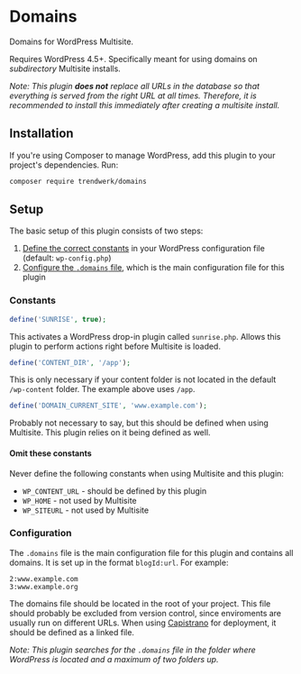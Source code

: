 # Domains
Domains for WordPress Multisite. 

Requires WordPress 4.5+. Specifically meant for using domains on *subdirectory* Multisite installs.

_Note: This plugin **does not** replace all URLs in the database so that everything is served from the right URL at all times. Therefore, it is recommended to install this immediately after creating a multisite install._

## Installation
If you're using Composer to manage WordPress, add this plugin to your project's dependencies. Run:
```sh
composer require trendwerk/domains
```

## Setup
The basic setup of this plugin consists of two steps:

1. [Define the correct constants](#constants) in your WordPress configuration file (default: `wp-config.php`)
2. [Configure the `.domains` file](#configuration), which is the main configuration file for this plugin

### Constants

```php
define('SUNRISE', true);
```

This activates a WordPress drop-in plugin called `sunrise.php`. Allows this plugin to perform actions right before Multisite is loaded.

```php
define('CONTENT_DIR', '/app');
```

This is only necessary if your content folder is not located in the default `/wp-content` folder. The example above uses `/app`.

```php
define('DOMAIN_CURRENT_SITE', 'www.example.com');
```

Probably not necessary to say, but this should be defined when using Multisite. This plugin relies on it being defined as well.

#### Omit these constants

Never define the following constants when using Multisite and this plugin:

- `WP_CONTENT_URL` - should be defined by this plugin
- `WP_HOME` - not used by Multisite
- `WP_SITEURL` - not used by Multisite

### Configuration

The `.domains` file is the main configuration file for this plugin and contains all domains. It is set up in the format `blogId:url`. For example:

```
2:www.example.com
3:www.example.org
```

The domains file should be located in the root of your project. This file should probably be excluded from version control, since enviroments are usually run on different URLs. When using [Capistrano](http://capistranorb.com/) for deployment, it should be defined as a linked file.

_Note: This plugin searches for the `.domains` file in the folder where WordPress is located and a maximum of two folders up._
